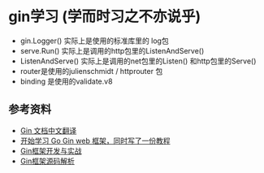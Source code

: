 # gin学习 (学而时习之不亦说乎)
* gin.Logger() 实际上是使用的标准库里的 log包
* serve.Run() 实际上是调用的http包里的ListenAndServe()
* ListenAndServe() 实际上是调用的net包里的Listen() 和http包里的Serve()
* router是使用的julienschmidt / httprouter 包
* binding 是使用的validate.v8

## 参考资料
* [ Gin 文档中文翻译](https://learnku.com/docs/gin-gonic/2018/gin-readme/3819)
* [开始学习 Go Gin web 框架，同时写了一份教程](https://www.v2ex.com/t/589372)
* [Gin框架开发与实战](https://www.chaindesk.cn/witbook/19/329)
* [Gin框架源码解析](https://www.cnblogs.com/yjf512/p/9670990.html)
